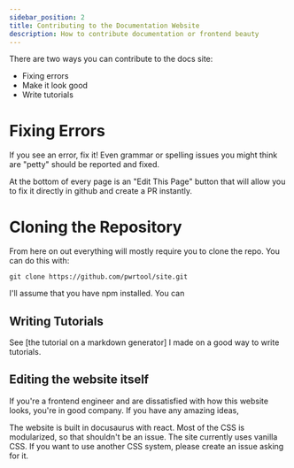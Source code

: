 ```yaml
---
sidebar_position: 2
title: Contributing to the Documentation Website
description: How to contribute documentation or frontend beauty
---
```


There are two ways you can contribute to the docs site:

- Fixing errors
- Make it look good
- Write tutorials

# Fixing Errors

If you see an error, fix it! Even grammar or spelling issues you might think are "petty" should be reported and fixed.

At the bottom of every page is an "Edit This Page" button that will allow you to fix it directly in github and create a PR instantly.

# Cloning the Repository

From here on out everything will mostly require you to clone the repo. You can do this with:

```
git clone https://github.com/pwrtool/site.git
```

I'll assume that you have npm installed. You can

## Writing Tutorials

See [the tutorial on a markdown generator] I made on a good way to write tutorials.

## Editing the website itself

If you're a frontend engineer and are dissatisfied with how this website looks, you're in good company. If you have any amazing ideas,

The website is built in docusaurus with react. Most of the CSS is modularized, so that shouldn't be an issue. The site currently uses vanilla CSS. If you want to use another CSS system, please create an issue asking for it.
